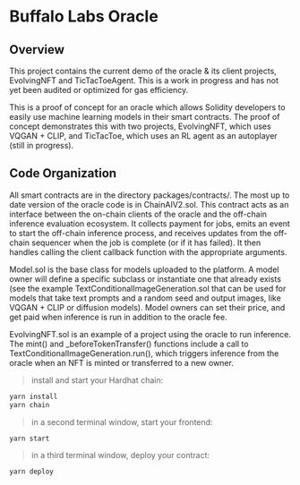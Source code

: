 # Buffalo Labs Oracle

## Overview

This project contains the current demo of the oracle & its client projects, EvolvingNFT and TicTacToeAgent. This is a work in progress and has not yet been audited or optimized for gas efficiency.

This is a proof of concept for an oracle which allows Solidity developers to easily use machine learning models in their smart contracts. The proof of concept demonstrates this with two projects, EvolvingNFT, which uses VQGAN + CLIP, and TicTacToe, which uses an RL agent as an autoplayer (still in progress).


## Code Organization

All smart contracts are in the directory packages/contracts/. The most up to date version of the oracle code is in ChainAIV2.sol. This contract acts as an interface between the on-chain clients of the oracle and the off-chain inference evaluation ecosystem. It collects payment for jobs, emits an event to start the off-chain inference process, and receives updates from the off-chain sequencer when the job is complete (or if it has failed). It then handles calling the client callback function with the appropriate arguments.

Model.sol is the base class for models uploaded to the platform. A model owner will define a specific subclass or instantiate one that already exists (see the example TextConditionalImageGeneration.sol that can be used for models that take text prompts and a random seed and output images, like VQGAN + CLIP or diffusion models). Model owners can set their price, and get paid when inference is run in addition to the oracle fee.

EvolvingNFT.sol is an example of a project using the oracle to run inference. The mint() and _beforeTokenTransfer() functions include a call to TextConditionalImageGeneration.run(), which triggers inference from the oracle when an NFT is minted or transferred to a new owner.

> install and start your Hardhat chain:

```bash
yarn install
yarn chain
```

> in a second terminal window, start your frontend:

```bash
yarn start
```

> in a third terminal window,  deploy your contract:

```bash
yarn deploy
```
